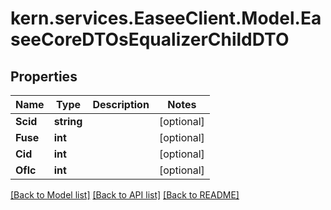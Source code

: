 # kern.services.EaseeClient.Model.EaseeCoreDTOsEqualizerChildDTO

## Properties

Name | Type | Description | Notes
------------ | ------------- | ------------- | -------------
**Scid** | **string** |  | [optional] 
**Fuse** | **int** |  | [optional] 
**Cid** | **int** |  | [optional] 
**Oflc** | **int** |  | [optional] 

[[Back to Model list]](../README.md#documentation-for-models) [[Back to API list]](../README.md#documentation-for-api-endpoints) [[Back to README]](../README.md)

